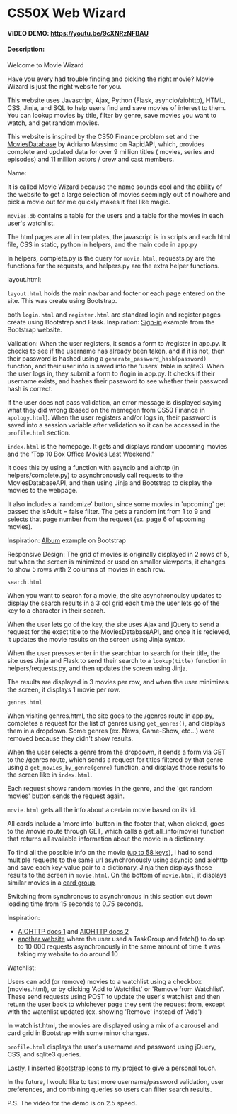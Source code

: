 # CS50X Web Wizard
#### VIDEO DEMO: https://youtu.be/9cXNRzNFBAU
#### Description:
Welcome to Movie Wizard

<p class="lead">Have you every had trouble finding and picking the right movie? Movie Wizard is just the right website for you.

This website uses Javascript, Ajax, Python (Flask, asyncio/aiohttp), HTML, CSS, Jinja, and SQL to help users find and save movies of interest to them.
You can lookup movies by title, filter by genre, save movies you want to watch, and get random movies.</p>

This website is inspired by the CS50 Finance problem set and the <a href="https://rapidapi.com/SAdrian/api/moviesdatabase/">MoviesDatabase</a> by Adriano Massimo on RapidAPI, which, provides complete and updated data for over 9 million titles ( movies, series and episodes) and 11 million actors / crew and cast members.

Name:

It is called Movie Wizard because the name sounds cool and the ability of the website to get a large selection of movies seemingly out of nowhere and pick a movie out for me quickly makes it feel like magic.

`movies.db` contains a table for the users and a table for the movies in each user's watchlist.

The html pages are all in templates, the javascript is in scripts and each html file, CSS in static, python in helpers, and the main code in app.py

In helpers, complete.py is the query for `movie.html`, requests.py are the functions for the requests, and helpers.py are the extra helper functions.

layout.html:

`layout.html` holds the main navbar and footer or each page entered on the site. This was create using Bootstrap.

both `login.html` and `register.html` are standard login and register pages create using Bootstrap and Flask.
Inspiration: <a href="https://getbootstrap.com/docs/5.3/examples/sign-in/">Sign-in</a> example from the Bootstrap website. 

Validation:
When the user registers, it sends a form to /register in app.py. It checks to see if the username has already been taken, and if it is not, then their password is hashed using a `generate_password_hash(password)` function, and their user info is saved into the 'users' table in sqlite3. 
When the user logs in, they submit a form to /login in app.py. It checks if their username exists, and hashes their password to see whether their password hash is correct.

If the user does not pass validation, an error message is displayed saying what they did wrong (based on the memegen from CS50 Finance in `apology.html`).
When the user registers and/or logs in, their password is saved into a session variable after validation so it can be accessed in the `profile.html` section.


`index.html` is the homepage. It gets and displays random upcoming movies and the 'Top 10 Box Office Movies Last Weekend." 

It does this by using a function with asyncio and aiohttp (in helpers/complete.py) to asynchronously call requests to the MoviesDatabaseAPI, and then using Jinja and Bootstrap to display the movies to the webpage.

It also includes a 'randomize' button, since some movies in 'upcoming' get passed the isAdult = false filter. The gets a random int from 1 to 9 and selects that page number from the request (ex. page 6 of upcoming movies).

Inspiration: <a href="https://getbootstrap.com/docs/5.3/examples/album/#">Album</a> example on Bootstrap


Responsive Design:
The grid of movies is originally displayed in 2 rows of 5, but when the screen is minimized or used on smaller viewports, it changes to show 5 rows with 2 columns of movies in each row.

`search.html`

When you want to search for a movie, the site asynchronoulsy updates to display the search results in a 3 col grid each time the user lets go of the key to a character in their search.

When the user lets go of the key, the site uses Ajax and jQuery to send a request for the exact title to the MoviesDatabaseAPI, and once it is recieved, it updates the movie results on the screen using Jinja syntax.

When the user presses enter in the searchbar to search for their title, the site uses Jinja and Flask to send their search to a `lookup(title)` function in helpers/requests.py, and then updates the screen using Jinja.

The results are displayed in 3 movies per row, and when the user minimizes the screen, it displays 1 movie per row.


`genres.html`

When visiting genres.html, the site goes to the /genres route in app.py, completes a request for the list of genres using `get_genres()`, and displays them in a dropdown.
Some genres (ex. News, Game-Show, etc...) were removed because they didn't show results.

When the user selects a genre from the dropdown, it sends a form via GET to the /genres route, which sends a request for titles filtered by that genre using a `get_movies_by_genre(genre)` function, and displays those results to the screen like in `index.html`.

Each request shows random movies in the genre, and the 'get random movies' button sends the request again.


`movie.html` gets all the info about a certain movie based on its id. 

All cards include a 'more info' button in the footer that, when clicked, goes to the /movie route through GET, which calls a get_all_info(movie) function that returns all available information about the movie in a dictionary. 

To find all the possible info on the movie (<a href="https://rapidapi.com/SAdrian/api/moviesdatabase/details">up to 58 keys</a>), I had to send multiple requests to the same url asynchronously using asyncio and aiohttp and save each key-value pair to a dictionary. Jinja then displays those results to the screen in `movie.html`.
On the bottom of `movie.html`, it displays similar movies in a <a href="https://getbootstrap.com/docs/5.3/components/card/#card-groups">card group</a>.

Switching from synchronous to asynchronous in this section cut down loading time from 15 seconds to 0.75 seconds.

Inspiration:
- <a href="https://docs.aiohttp.org/en/stable/client_quickstart.html">AIOHTTP docs 1</a> and <a href="https://docs.aiohttp.org/en/stable/http_request_lifecycle.html">AIOHTTP docs 2</a>
- <a href="https://pawelmhm.github.io/asyncio/python/aiohttp/2016/04/22/asyncio-aiohttp.html">another website</a> where the user used a TaskGroup and fetch() to do up to 10 000 requests asynchronously in the same amount of time it was taking my website to do around 10


Watchlist:

Users can add (or remove) movies to a watchlist using a checkbox (movies.html), or by clicking 'Add to Watchlist' or 'Remove from Watchlist'. These send requests using POST to update the user's watchlist and then return the user back to whichever page they sent the request from, except with the watchlist updated (ex. showing 'Remove' instead of 'Add')

In watchlist.html, the movies are displayed using a mix of a carousel and card grid in Bootstrap with some minor changes.


`profile.html` displays the user's username and password using jQuery, CSS, and sqlite3 queries.

Lastly, I inserted <a href="https://icons.getbootstrap.com/">Bootstrap Icons</a> to my project to give a personal touch. 

In the future, I would like to test more username/password validation, user preferences, and combining queries so users can filter search results.

P.S.
The video for the demo is on 2.5 speed.